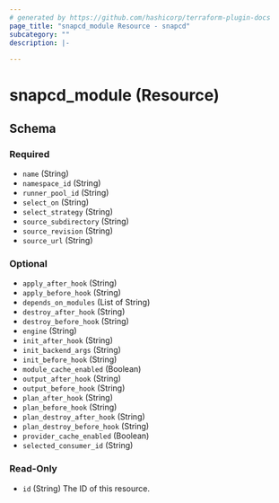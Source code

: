 ```yaml
---
# generated by https://github.com/hashicorp/terraform-plugin-docs
page_title: "snapcd_module Resource - snapcd"
subcategory: ""
description: |-
  
---
```


# snapcd_module (Resource)





<!-- schema generated by tfplugindocs -->
## Schema

### Required

- `name` (String)
- `namespace_id` (String)
- `runner_pool_id` (String)
- `select_on` (String)
- `select_strategy` (String)
- `source_subdirectory` (String)
- `source_revision` (String)
- `source_url` (String)

### Optional

- `apply_after_hook` (String)
- `apply_before_hook` (String)
- `depends_on_modules` (List of String)
- `destroy_after_hook` (String)
- `destroy_before_hook` (String)
- `engine` (String)
- `init_after_hook` (String)
- `init_backend_args` (String)
- `init_before_hook` (String)
- `module_cache_enabled` (Boolean)
- `output_after_hook` (String)
- `output_before_hook` (String)
- `plan_after_hook` (String)
- `plan_before_hook` (String)
- `plan_destroy_after_hook` (String)
- `plan_destroy_before_hook` (String)
- `provider_cache_enabled` (Boolean)
- `selected_consumer_id` (String)

### Read-Only

- `id` (String) The ID of this resource.
